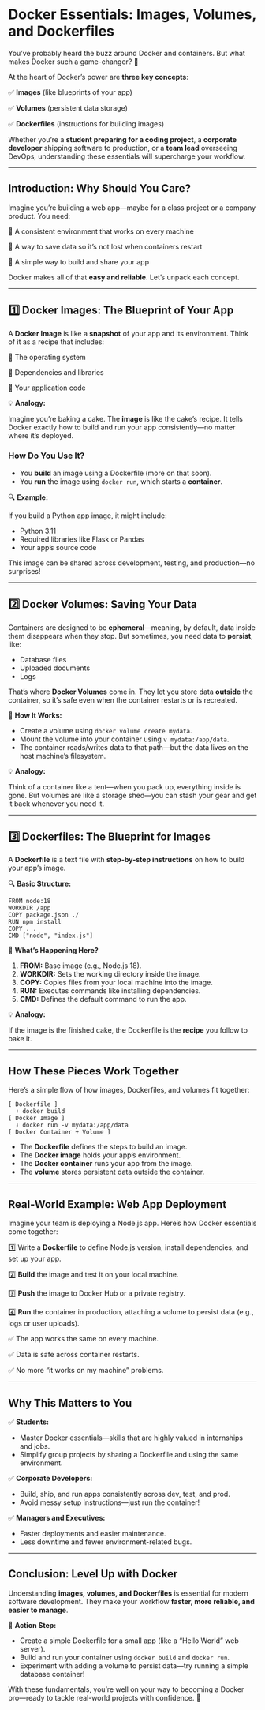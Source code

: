# Docker Essentials: Images, Volumes, and Dockerfiles

You’ve probably heard the buzz around Docker and containers. But what makes Docker such a game-changer? 🐳

At the heart of Docker’s power are **three key concepts**:

✅ **Images** (like blueprints of your app)

✅ **Volumes** (persistent data storage)

✅ **Dockerfiles** (instructions for building images)

Whether you’re a **student preparing for a coding project**, a **corporate developer** shipping software to production, or a **team lead** overseeing DevOps, understanding these essentials will supercharge your workflow.

---

## Introduction: Why Should You Care?

Imagine you’re building a web app—maybe for a class project or a company product. You need:

🔹 A consistent environment that works on every machine

🔹 A way to save data so it’s not lost when containers restart

🔹 A simple way to build and share your app

Docker makes all of that **easy and reliable**. Let’s unpack each concept.

---

## 1️⃣ Docker Images: The Blueprint of Your App

A **Docker Image** is like a **snapshot** of your app and its environment. Think of it as a recipe that includes:

🍳 The operating system

🍳 Dependencies and libraries

🍳 Your application code

💡 **Analogy:**

Imagine you’re baking a cake. The **image** is like the cake’s recipe. It tells Docker exactly how to build and run your app consistently—no matter where it’s deployed.

### How Do You Use It?

- You **build** an image using a Dockerfile (more on that soon).
- You **run** the image using `docker run`, which starts a **container**.

🔍 **Example:**

If you build a Python app image, it might include:

- Python 3.11
- Required libraries like Flask or Pandas
- Your app’s source code

This image can be shared across development, testing, and production—no surprises!

---

## 2️⃣ Docker Volumes: Saving Your Data

Containers are designed to be **ephemeral**—meaning, by default, data inside them disappears when they stop. But sometimes, you need data to **persist**, like:

- Database files
- Uploaded documents
- Logs

That’s where **Docker Volumes** come in. They let you store data **outside** the container, so it’s safe even when the container restarts or is recreated.

🔧 **How It Works:**

- Create a volume using `docker volume create mydata`.
- Mount the volume into your container using `v mydata:/app/data`.
- The container reads/writes data to that path—but the data lives on the host machine’s filesystem.

💡 **Analogy:**

Think of a container like a tent—when you pack up, everything inside is gone. But volumes are like a storage shed—you can stash your gear and get it back whenever you need it.

---

## 3️⃣ Dockerfiles: The Blueprint for Images

A **Dockerfile** is a text file with **step-by-step instructions** on how to build your app’s image.

🔍 **Basic Structure:**

```
FROM node:18
WORKDIR /app
COPY package.json ./
RUN npm install
COPY . .
CMD ["node", "index.js"]

```

🔎 **What’s Happening Here?**

1. **FROM:** Base image (e.g., Node.js 18).
2. **WORKDIR:** Sets the working directory inside the image.
3. **COPY:** Copies files from your local machine into the image.
4. **RUN:** Executes commands like installing dependencies.
5. **CMD:** Defines the default command to run the app.

💡 **Analogy:**

If the image is the finished cake, the Dockerfile is the **recipe** you follow to bake it.

---

## How These Pieces Work Together

Here’s a simple flow of how images, Dockerfiles, and volumes fit together:

```
[ Dockerfile ]
  ⬇️ docker build
[ Docker Image ]
  ⬇️ docker run -v mydata:/app/data
[ Docker Container + Volume ]

```

- The **Dockerfile** defines the steps to build an image.
- The **Docker image** holds your app’s environment.
- The **Docker container** runs your app from the image.
- The **volume** stores persistent data outside the container.

---

## Real-World Example: Web App Deployment

Imagine your team is deploying a Node.js app. Here’s how Docker essentials come together:

1️⃣ Write a **Dockerfile** to define Node.js version, install dependencies, and set up your app.

2️⃣ **Build** the image and test it on your local machine.

3️⃣ **Push** the image to Docker Hub or a private registry.

4️⃣ **Run** the container in production, attaching a volume to persist data (e.g., logs or user uploads).

✅ The app works the same on every machine.

✅ Data is safe across container restarts.

✅ No more “it works on my machine” problems.

---

## Why This Matters to You

✅ **Students:**

- Master Docker essentials—skills that are highly valued in internships and jobs.
- Simplify group projects by sharing a Dockerfile and using the same environment.

✅ **Corporate Developers:**

- Build, ship, and run apps consistently across dev, test, and prod.
- Avoid messy setup instructions—just run the container!

✅ **Managers and Executives:**

- Faster deployments and easier maintenance.
- Less downtime and fewer environment-related bugs.

---

## Conclusion: Level Up with Docker

Understanding **images, volumes, and Dockerfiles** is essential for modern software development. They make your workflow **faster, more reliable, and easier to manage**.

📌 **Action Step:**

- Create a simple Dockerfile for a small app (like a “Hello World” web server).
- Build and run your container using `docker build` and `docker run`.
- Experiment with adding a volume to persist data—try running a simple database container!

With these fundamentals, you’re well on your way to becoming a Docker pro—ready to tackle real-world projects with confidence. 🚀